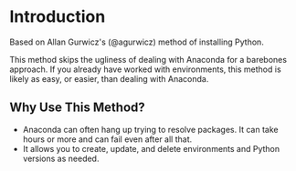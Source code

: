 # Introduction
Based on Allan Gurwicz's (@agurwicz) method of installing Python.

This method skips the ugliness of dealing with Anaconda for a barebones approach.  If you already have worked with environments, this method is likely as easy, or easier, than dealing with Anaconda.

## Why Use This Method?
- Anaconda can often hang up trying to resolve packages.  It can take hours or more and can fail even after all that.
- It allows you to create, update, and delete environments and Python versions as needed.

